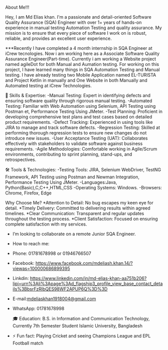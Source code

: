 About Me!!!

Hey, I am Md Elias khan. I'm a passionate and detail-oriented Software Quality Assurance (SQA) Engineer with over 1+ years of hands-on experience in manual testing Automation Testing and quality assurance. My mission is to ensure that every piece of software I work on is robust, reliable, and provides an excellent user experience.

***Recently I have completed a 4 month internship in SQA Engineer at iCrew tecnologies. Now i am working here as a Associate Software Quality Assurance Engineer(Part-time). Currently i am working a Website project named agileDot for both  Manual and Aumation testing. For working on this project, I have learned many things in SQA Automation Testing and Manual testing. I have already testing two Mobile Application named EL-TURISTA and Project Ketlin in manually and One Website in both Manually and Automated testing at iCrew Technologies.

🌟 Skills & Expertise:
-Manual Testing: Expert in identifying defects and ensuring software quality through rigorous manual testing.
-Automated Testing: Familiar with Web Automation using Selenium, API Testing using Postman et, Performance Testing Using JMeter.
-Test Planning: Proficient in developing comprehensive test plans and test cases based on detailed product requirements.
-Defect Tracking: Experienced in using tools like JIRA to manage and track software defects.
-Regression Testing: Skilled at performing thorough regression tests to ensure new changes do not introduce new issues.
-User Acceptance Testing (UAT): Collaborates effectively with stakeholders to validate software against business requirements.
-Agile Methodologies: Comfortable working in Agile/Scrum environments, contributing to sprint planning, stand-ups, and retrospectives.

🛠️ Tools & Technologies:
-Testing Tools: JIRA, Selenium WebDriver, TestNG Framework, API Testing using Postman and Newman Integration, Performance Testing Using JMeter.
-Languages:Java, Python(Basic),C,C++,HTML,CSS
-Operating Systems: Windows.
-Browsers: Chrome, Firefox, Edge

Why Choose Me?
*Attention to Detail: No bug escapes my keen eye for detail.
*Timely Delivery: Committed to delivering results within agreed timelines.
*Clear Communication: Transparent and regular updates throughout the testing process.
*Client Satisfaction: Focused on ensuring complete satisfaction with my services.

- I’m looking to collaborate on a remote Junior SQA Engineer.
- How to reach me:
- Phone: 01781678998 or 01946766507
- Facebook: https://www.facebook.com/mdeliash.khan.14/?viewas=100000686899395
- Linkdin: https://www.linkedin.com/in/md-elias-khan-aa751b206?lipi=urn%3Ali%3Apage%3Ad_flagship3_profile_view_base_contact_details%3BbsrFzRIbQES98WF2APUP6Q%3D%3D
- E-mail:mdeliaskhan1918004@gmail.com
- WhatsApp: 01781678998

  🎓 Education:
B.S. in Information and Communication Technology,
Currently 7th Semester Student
Islamic University, Bangladesh
 
- ⚡ Fun fact: Playing Cricket and seeing Champions League and EPL Football match

<!---
Mdeliaskhan04/Mdeliaskhan04 is a ✨ special ✨ repository because its `README.md` (this file) appears on your GitHub profile.
You can click the Preview link to take a look at your changes.
--->
